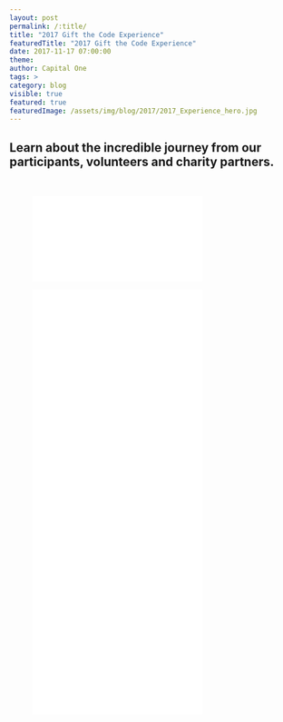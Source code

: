 ```yaml
---
layout: post
permalink: /:title/
title: "2017 Gift the Code Experience"
featuredTitle: "2017 Gift the Code Experience"
date: 2017-11-17 07:00:00
theme:
author: Capital One
tags: >
category: blog
visible: true
featured: true
featuredImage: /assets/img/blog/2017/2017_Experience_hero.jpg
---
```

## Learn about the incredible journey from our participants, volunteers and charity partners.
<br/>
<div class="video">
<figure>
<iframe src="//www.youtube.com/embed/4Pj82y4wRbg" frameborder="0" allowfullscreen></iframe>  
      </figure>
</div>
<div class="video">
<figure>
        <iframe id="half-frame" src="//www.youtube.com/embed/o7gzzFI0WKk" frameborder="0" allowfullscreen></iframe>
        <iframe id="half-frame" src="//www.youtube.com/embed/_xqyAmWu6cU" frameborder="0" allowfullscreen></iframe>
        <iframe id="half-frame" src="//www.youtube.com/embed/4JhYWjZxKJ4" frameborder="0" allowfullscreen></iframe>
        <iframe id="half-frame" src="//www.youtube.com/embed/TdvnM0r85O4" frameborder="0" allowfullscreen></iframe>
        <iframe id="half-frame" src="//www.youtube.com/embed/gqQQthGO7aE" frameborder="0" allowfullscreen></iframe>  
</figure>
</div>